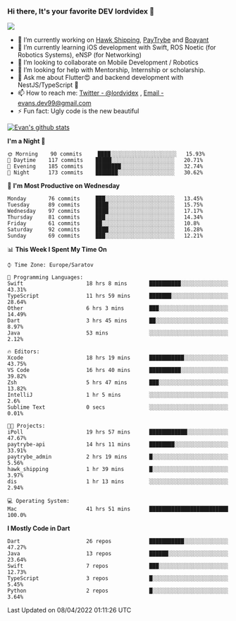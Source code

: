 ### Hi there, It's your favorite DEV lordvidex 👋
<img src="https://komarev.com/ghpvc/?username=lordvidex&label=Views&color=blue&style=plastic" />
<!--
**lordvidex/lordvidex** is a ✨ _special_ ✨ repository because its `README.md` (this file) appears on your GitHub profile.
Here are some ideas to get you started:
-->

- 🔭 I’m currently working on [Hawk Shipping](https://hawkshipping.com), [PayTrybe](https://www.paytrybe.com) and [Boayant](https://www.github.com/boayant-dev)
- 🌱 I’m currently learning iOS development with Swift, ROS Noetic (for Robotics Systems), eNSP (for Networking)
- 👯 I’m looking to collaborate on Mobile Development / Robotics
- 🤔 I’m looking for help with Mentorship, Internship or scholarship.
- 💬 Ask me about Flutter😍 and backend development with NestJS/TypeScript 🔮
- 📫 How to reach me: [Twitter - @lordvidex](https://twitter.com/lordvidex) , [Email - evans.dev99@gmail.com](mailto:evans.dev99@gmail.com?body=Hello%20Evans,)
- ⚡ Fun fact: Ugly code is the new beautiful 

<div>
<!-- <a href="https://github.com/lordvidex">
  <img src="https://github-readme-stats.vercel.app/api/top-langs/?username=lordvidex&theme=light" />
</a>    -->
<!-- [![Top Langs](https://github-readme-stats.vercel.app/api/top-langs/?username=lordvidex)](https://github.com/lordvidex/)  -->

<a href="https://github.com/lordvidex">
 <img src="https://github-readme-stats.vercel.app/api?username=lordvidex&show_icons=true&theme=light&line_height=27" alt="Evan's github stats"/>
</a>
</div>


<!--
  <a href="https://github.com/iampawan/FlutterExampleApps">
    <img align="center" src="https://github-readme-stats.vercel.app/api/pin/?username=iampawan&repo=FlutterExampleApps&theme=light" />

  </a>
  <a href="https://github.com/iampawan/VelocityX">
   <img align="center" src="https://github-readme-stats.vercel.app/api/pin/?username=iampawan&repo=VelocityX&theme=light" />
  </a>
-->
<!--START_SECTION:waka-->
**I'm a Night 🦉** 

```text
🌞 Morning    90 commits     ████░░░░░░░░░░░░░░░░░░░░░   15.93% 
🌆 Daytime    117 commits    █████░░░░░░░░░░░░░░░░░░░░   20.71% 
🌃 Evening    185 commits    ████████░░░░░░░░░░░░░░░░░   32.74% 
🌙 Night      173 commits    ███████░░░░░░░░░░░░░░░░░░   30.62%

```
📅 **I'm Most Productive on Wednesday** 

```text
Monday       76 commits     ███░░░░░░░░░░░░░░░░░░░░░░   13.45% 
Tuesday      89 commits     ████░░░░░░░░░░░░░░░░░░░░░   15.75% 
Wednesday    97 commits     ████░░░░░░░░░░░░░░░░░░░░░   17.17% 
Thursday     81 commits     ███░░░░░░░░░░░░░░░░░░░░░░   14.34% 
Friday       61 commits     ██░░░░░░░░░░░░░░░░░░░░░░░   10.8% 
Saturday     92 commits     ████░░░░░░░░░░░░░░░░░░░░░   16.28% 
Sunday       69 commits     ███░░░░░░░░░░░░░░░░░░░░░░   12.21%

```


📊 **This Week I Spent My Time On** 

```text
⌚︎ Time Zone: Europe/Saratov

💬 Programming Languages: 
Swift                    18 hrs 8 mins       ██████████░░░░░░░░░░░░░░░   43.31% 
TypeScript               11 hrs 59 mins      ███████░░░░░░░░░░░░░░░░░░   28.64% 
Other                    6 hrs 3 mins        ███░░░░░░░░░░░░░░░░░░░░░░   14.49% 
Dart                     3 hrs 45 mins       ██░░░░░░░░░░░░░░░░░░░░░░░   8.97% 
Java                     53 mins             ░░░░░░░░░░░░░░░░░░░░░░░░░   2.12%

🔥 Editors: 
Xcode                    18 hrs 19 mins      ███████████░░░░░░░░░░░░░░   43.75% 
VS Code                  16 hrs 40 mins      ██████████░░░░░░░░░░░░░░░   39.82% 
Zsh                      5 hrs 47 mins       ███░░░░░░░░░░░░░░░░░░░░░░   13.82% 
IntelliJ                 1 hr 5 mins         ░░░░░░░░░░░░░░░░░░░░░░░░░   2.6% 
Sublime Text             0 secs              ░░░░░░░░░░░░░░░░░░░░░░░░░   0.01%

🐱‍💻 Projects: 
iPoll                    19 hrs 57 mins      ████████████░░░░░░░░░░░░░   47.67% 
paytrybe-api             14 hrs 11 mins      ████████░░░░░░░░░░░░░░░░░   33.91% 
paytrybe_admin           2 hrs 19 mins       █░░░░░░░░░░░░░░░░░░░░░░░░   5.56% 
hawk_shipping            1 hr 39 mins        █░░░░░░░░░░░░░░░░░░░░░░░░   3.97% 
dis                      1 hr 13 mins        ░░░░░░░░░░░░░░░░░░░░░░░░░   2.94%

💻 Operating System: 
Mac                      41 hrs 51 mins      █████████████████████████   100.0%

```

**I Mostly Code in Dart** 

```text
Dart                     26 repos            ███████████░░░░░░░░░░░░░░   47.27% 
Java                     13 repos            ██████░░░░░░░░░░░░░░░░░░░   23.64% 
Swift                    7 repos             ███░░░░░░░░░░░░░░░░░░░░░░   12.73% 
TypeScript               3 repos             █░░░░░░░░░░░░░░░░░░░░░░░░   5.45% 
Python                   2 repos             █░░░░░░░░░░░░░░░░░░░░░░░░   3.64%

```



 Last Updated on 08/04/2022 01:11:26 UTC
<!--END_SECTION:waka-->
